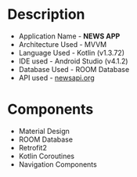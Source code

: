 
# Description 

- Application Name - **NEWS APP**
- Architecture Used - MVVM
- Language Used - Kotlin (v1.3.72)  
- IDE used - Android Studio (v4.1.2)  
- Database Used - ROOM Database 
- API used - [newsapi.org](https://newsapi.org/)

# Components

- Material Design
- ROOM Database
- Retrofit2
- Kotlin Coroutines
- Navigation Components

